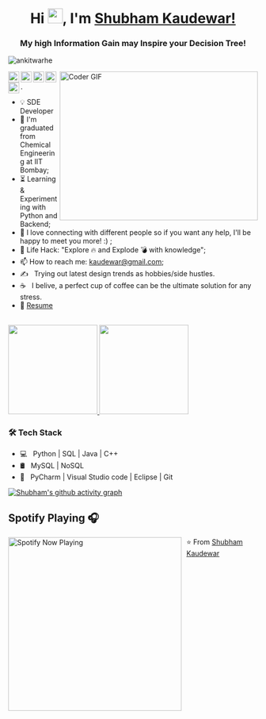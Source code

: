 <h1 align="center"> Hi <img src="https://raw.githubusercontent.com/MartinHeinz/MartinHeinz/master/wave.gif" width="30px">, I'm <a href="https://shubhamkaudewar.github.io/">Shubham Kaudewar!</a></h1>
<h3 align="center">My high Information Gain may Inspire your Decision Tree!</h3>

<p align="left"> <img src="https://komarev.com/ghpvc/?username=ritizsaini&label=Views&color=blue&style=plastic" alt="ankitwarhe" /> </p>



<img align="right" src="https://media.giphy.com/media/SWoSkN6DxTszqIKEqv/giphy.gif" alt="Coder GIF" width="400" height="300">


<a href="https://twitter.com/shubhamkaudewar">
  <img align="left" alt="Ritiz Saini | Twitter" width="22px" src="https://cdn.jsdelivr.net/npm/simple-icons@v3/icons/twitter.svg" />
</a>
<a href="https://www.linkedin.com/in/shubham-kaudewar-736ab6137/">
  <img align="left" alt="Ritiz's LinkdeIN" width="22px" src="https://cdn.jsdelivr.net/npm/simple-icons@v3/icons/linkedin.svg" />
</a>
<a href="https://www.instagram.com/__tyrion_lannister_/">
  <img align="left" alt="Ritiz's Instagram" width="22px" src="https://cdn.jsdelivr.net/npm/simple-icons@v3/icons/instagram.svg" />
</a>
<a href="mailto: kaudewar@gmail.com">
  <img align="left" alt="Ritiz's Email" width="22px" src="https://cdn.jsdelivr.net/npm/simple-icons@v3/icons/gmail.svg" />
</a>
<a href="https://t.me/Lasergamer26269">
  <img align="left" alt="Ritiz's Telegram" width="22px" src="https://cdn.jsdelivr.net/npm/simple-icons@v3/icons/telegram.svg" />
</a>

.


- :bulb: SDE Developer
- :telescope: I'm graduated from Chemical Engineering at IIT Bombay;
- :hourglass_flowing_sand: Learning & Experimenting with Python and Backend;
- 💬 I love connecting with different people so if you want any help, I'll be happy to meet you more! :) ;
- :dart: Life Hack: "Explore :fire: and Explode :bomb: with knowledge";
- 📫 How to reach me: kaudewar@gmail.com;
- ✍️ &nbsp; Trying out latest design trends as hobbies/side hustles.
- ☕ &nbsp; I belive, a perfect cup of coffee can be the ultimate solution for any stress. 
- 📝 [Resume](https://drive.google.com/file/d/1cPOzCne9rq2OkPIYOlNk7wQEuZOKmSSp/view) <br>



<br/>

<a href="https://github.com/shubhamkaudewar">
  <img height="180em" src="https://github-readme-stats.vercel.app/api?username=shubhamkaudewar&theme=default&show_icons=true" />
  <img height="180em" src="https://github-readme-stats.vercel.app/api/top-langs/?username=shubhamkaudewar&theme=default&layout=compact" />
</a>

<br/>

<h3>🛠 Tech Stack</h3>

- 💻 &nbsp; Python | SQL | Java | C++  
- 🛢 &nbsp; MySQL | NoSQL
- 🔧 &nbsp; PyCharm | Visual Studio code | Eclipse | Git

 
<!-- ACTIVITY GRAPH TRACKER -->
[![Shubham's github activity graph](https://github-readme-activity-graph.vercel.app/graph?username=ShubhamKaudewar&theme=green)](https://github.com/ShubhamKaudewar/github-readme-activity-graph)

## Spotify Playing 🎧



[<img src="https://spotify-now-playing.satyu.vercel.app/api/spotify-playing" alt="Spotify Now Playing" width="350" style="float: left; margin-right: 10px;" />](https://open.spotify.com/user/31ukpkp67msyxts3t3pwqaj5qriq)

⭐️ From [Shubham Kaudewar](https://github.com/shubhamkaudewar)
